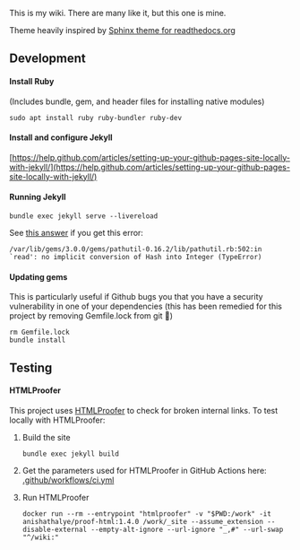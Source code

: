 This is my wiki. There are many like it, but this one is mine.

Theme heavily inspired by [Sphinx theme for readthedocs.org](https://github.com/rtfd/sphinx_rtd_theme)

## Development

#### Install Ruby

(Includes bundle, gem, and header files for installing native modules)

```
sudo apt install ruby ruby-bundler ruby-dev
```

#### Install and configure Jekyll

[https://help.github.com/articles/setting-up-your-github-pages-site-locally-with-jekyll/](https://help.github.com/articles/setting-up-your-github-pages-site-locally-with-jekyll/)

#### Running Jekyll

```
bundle exec jekyll serve --livereload
```

See [this answer](https://stackoverflow.com/a/73909796/399105) if you get this error:

```
/var/lib/gems/3.0.0/gems/pathutil-0.16.2/lib/pathutil.rb:502:in `read': no implicit conversion of Hash into Integer (TypeError)
```

#### Updating gems

This is particularly useful if Github bugs you that you have a security vulnerability in one of your dependencies (this has been remedied for this project by removing Gemfile.lock from git 🤷)

```
rm Gemfile.lock
bundle install
```

## Testing

#### HTMLProofer

This project uses [HTMLProofer](https://github.com/gjtorikian/html-proofer) to check for broken internal links. To test locally with HTMLProofer:

1. Build the site

   ```
   bundle exec jekyll build
   ```

1. Get the parameters used for HTMLProofer in GitHub Actions here: [.github/workflows/ci.yml](.github/workflows/ci.yml)

1. Run HTMLProofer

   ```
   docker run --rm --entrypoint "htmlproofer" -v "$PWD:/work" -it anishathalye/proof-html:1.4.0 /work/_site --assume_extension --disable-external --empty-alt-ignore --url-ignore "_,#" --url-swap "^/wiki:"
   ```
